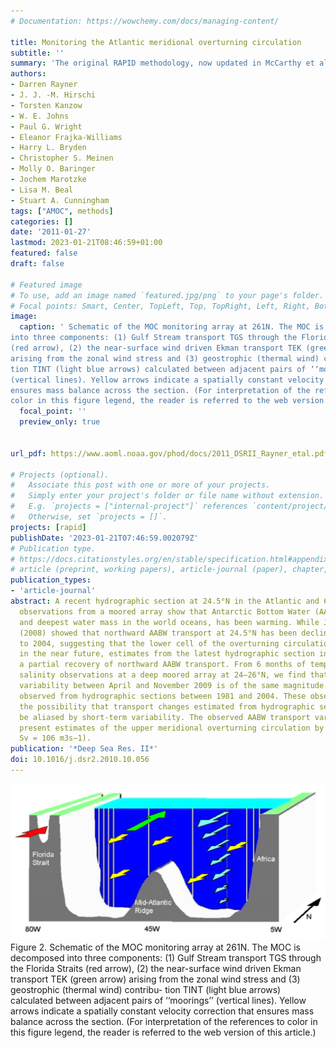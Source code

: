 ```yaml
---
# Documentation: https://wowchemy.com/docs/managing-content/

title: Monitoring the Atlantic meridional overturning circulation
subtitle: ''
summary: 'The original RAPID methodology, now updated in McCarthy et al. 2015.'
authors:
- Darren Rayner
- J. J. -M. Hirschi
- Torsten Kanzow
- W. E. Johns
- Paul G. Wright
- Eleanor Frajka-Williams
- Harry L. Bryden
- Christopher S. Meinen
- Molly O. Baringer
- Jochem Marotzke
- Lisa M. Beal
- Stuart A. Cunningham
tags: ["AMOC", methods]
categories: []
date: '2011-01-27'
lastmod: 2023-01-21T08:46:59+01:00
featured: false
draft: false

# Featured image
# To use, add an image named `featured.jpg/png` to your page's folder.
# Focal points: Smart, Center, TopLeft, Top, TopRight, Left, Right, BottomLeft, Bottom, BottomRight.
image:
  caption: ' Schematic of the MOC monitoring array at 261N. The MOC is decomposed
into three components: (1) Gulf Stream transport TGS through the Florida Straits
(red arrow), (2) the near-surface wind driven Ekman transport TEK (green arrow)
arising from the zonal wind stress and (3) geostrophic (thermal wind) contribu-
tion TINT (light blue arrows) calculated between adjacent pairs of ‘‘moorings’’
(vertical lines). Yellow arrows indicate a spatially constant velocity correction that
ensures mass balance across the section. (For interpretation of the references to
color in this figure legend, the reader is referred to the web version of this article.)'
  focal_point: ''
  preview_only: true


url_pdf: https://www.aoml.noaa.gov/phod/docs/2011_DSRII_Rayner_etal.pdf

# Projects (optional).
#   Associate this post with one or more of your projects.
#   Simply enter your project's folder or file name without extension.
#   E.g. `projects = ["internal-project"]` references `content/project/deep-learning/index.md`.
#   Otherwise, set `projects = []`.
projects: [rapid]
publishDate: '2023-01-21T07:46:59.002079Z'
# Publication type.
# https://docs.citationstyles.org/en/stable/specification.html#appendix-iii-types
# article (preprint, working papers), article-journal (paper), chapter, dataset, document (catch all), motion_picture (video), post (post on online forum), post-weblog (post on blog), report (technical report, with container-title for chapter within larger report), software, thesis, citation-key (bibtex key) or citation-label (Ferr78, formatted as output label), doi, event-title (name of event), event-place (geographic location), keyword, language (e.g., en or de), license (copyright information), note (descriptive note), publisher, title, t
publication_types:
- 'article-journal'
abstract: A recent hydrographic section at 24.5°N in the Atlantic and 6 months of
  observations from a moored array show that Antarctic Bottom Water (AABW), the densest
  and deepest water mass in the world oceans, has been warming. While Johnson et al.
  (2008) showed that northward AABW transport at 24.5°N has been declining from 1981
  to 2004, suggesting that the lower cell of the overturning circulation could halt
  in the near future, estimates from the latest hydrographic section in 2010 indicate
  a partial recovery of northward AABW transport. From 6 months of temperature and
  salinity observations at a deep moored array at 24–26°N, we find that short-term
  variability between April and November 2009 is of the same magnitude as the changes
  observed from hydrographic sections between 1981 and 2004. These observations highlight
  the possibility that transport changes estimated from hydrographic sections may
  be aliased by short-term variability. The observed AABW transport variability affects
  present estimates of the upper meridional overturning circulation by ±0.4 Sv (1
  Sv = 106 m3s−1).
publication: '*Deep Sea Res. II*'
doi: 10.1016/j.dsr2.2010.10.056
---
```


![figure](featured.png)
Figure 2. Schematic of the MOC monitoring array at 261N. The MOC is decomposed
into three components: (1) Gulf Stream transport TGS through the Florida Straits
(red arrow), (2) the near-surface wind driven Ekman transport TEK (green arrow)
arising from the zonal wind stress and (3) geostrophic (thermal wind) contribu-
tion TINT (light blue arrows) calculated between adjacent pairs of ‘‘moorings’’
(vertical lines). Yellow arrows indicate a spatially constant velocity correction that
ensures mass balance across the section. (For interpretation of the references to
color in this figure legend, the reader is referred to the web version of this article.)